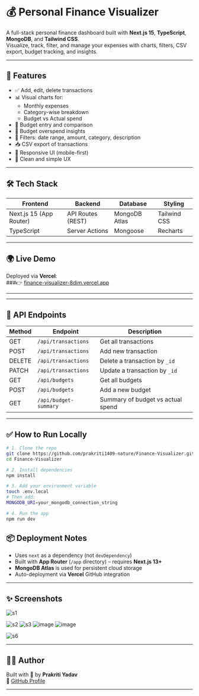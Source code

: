 # 💰 Personal Finance Visualizer

A full-stack personal finance dashboard built with **Next.js 15**, **TypeScript**, **MongoDB**, and **Tailwind CSS**.  
Visualize, track, filter, and manage your expenses with charts, filters, CSV export, budget tracking, and insights.

---

## 🚀 Features

- ✅ Add, edit, delete transactions
- 📊 Visual charts for:
  - Monthly expenses
  - Category-wise breakdown
  - Budget vs Actual spend
- 💸 Budget entry and comparison
- 🧠 Budget overspend insights
- 🔎 Filters: date range, amount, category, description
- 📥 CSV export of transactions
- 📱 Responsive UI (mobile-first)
- 🧼 Clean and simple UX

---

## 🛠 Tech Stack

| Frontend               | Backend         | Database      | Styling        |
|------------------------|-----------------|---------------|----------------|
| Next.js 15 (App Router)| API Routes (REST)| MongoDB Atlas | Tailwind CSS   |
| TypeScript             | Server Actions  | Mongoose      | Recharts       |

---

## 🌍 Live Demo

Deployed via **Vercel**:  
###👉 [finance-visualizer-8dim.vercel.app](https://finance-visualizer-8dim.vercel.app/)

---

---

## 🧪 API Endpoints

| Method | Endpoint              | Description                        |
|--------|------------------------|------------------------------------|
| GET    | `/api/transactions`    | Get all transactions               |
| POST   | `/api/transactions`    | Add new transaction                |
| DELETE | `/api/transactions`    | Delete a transaction by `_id`      |
| PATCH  | `/api/transactions`    | Update a transaction by `_id`      |
| GET    | `/api/budgets`         | Get all budgets                    |
| POST   | `/api/budgets`         | Add a new budget                   |
| GET    | `/api/budget-summary`  | Summary of budget vs actual spend  |

---



## ✅ How to Run Locally

```bash
# 1. Clone the repo
git clone https://github.com/prakriti1409-nature/Finance-Visualizer.git
cd Finance-Visualizer

# 2. Install dependencies
npm install

# 3. Add your environment variable
touch .env.local
# Then add:
MONGODB_URI=your_mongodb_connection_string

# 4. Run the app
npm run dev
```

## 📦 Deployment Notes

- Uses `next` as a dependency (not `devDependency`)
- Built with **App Router** (`/app` directory) – requires **Next.js 13+**
- **MongoDB Atlas** is used for persistent cloud storage
- Auto-deployment via **Vercel** GitHub integration

---

## ✨ Screenshots

![s1](https://github.com/user-attachments/assets/f340ad29-ec4f-4172-a584-1e0b267e815f)

![s2](https://github.com/user-attachments/assets/8db5f5c4-e806-44af-8409-bbe9bd013bc8)
![s3](https://github.com/user-attachments/assets/cfe297db-aca9-4393-80a2-a5352839ff26)
![image](https://github.com/user-attachments/assets/5bdd41dc-38a3-4229-a416-e31a26bebbb0)
![image](https://github.com/user-attachments/assets/df7f3755-f4d5-49ed-8580-4751bd1cd534)

![s6](https://github.com/user-attachments/assets/2451e8a9-20c5-4f31-a604-cbd678533287)





---

## 👩‍💻 Author

Built with 💙 by **Prakriti Yadav**  
📎 [GitHub Profile](https://github.com/prakriti1409-nature)

---



